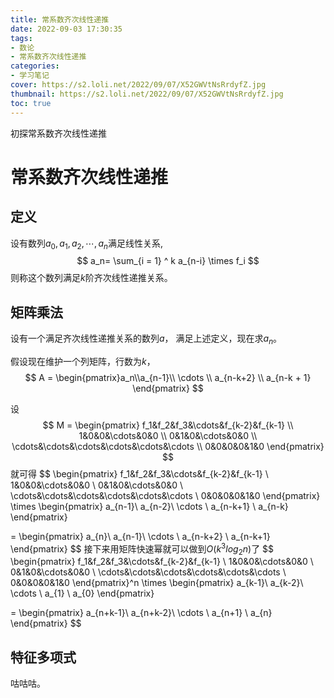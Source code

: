 ```yaml
---
title: 常系数齐次线性递推
date: 2022-09-03 17:30:35
tags:
- 数论
- 常系数齐次线性递推
categories:
- 学习笔记
cover: https://s2.loli.net/2022/09/07/X52GWVtNsRrdyfZ.jpg
thumbnail: https://s2.loli.net/2022/09/07/X52GWVtNsRrdyfZ.jpg
toc: true
---
```



初探常系数齐次线性递推

<!-- more -->



# 常系数齐次线性递推

## 定义

设有数列<span>$a_0, a_1, a_2, \cdots , a_n$</span>满足线性关系,
$$
a_n= \sum_{i = 1} ^ k a_{n-i} \times f_i
$$
则称这个数列满足$k$阶齐次线性递推关系。

## 矩阵乘法

设有一个满足齐次线性递推关系的数列$a$， 满足上述定义，现在求$a_n$。

假设现在维护一个列矩阵，行数为$k$，
$$
A = \begin{pmatrix}a_n\\a_{n-1}\\ \cdots \\ a_{n-k+2} \\
a_{n-k + 1} \end{pmatrix}
$$


设
$$
M  = 
\begin{pmatrix} 
f_1&f_2&f_3&\cdots&f_{k-2}&f_{k-1} \\ 
1&0&0&\cdots&0&0 \\
0&1&0&\cdots&0&0 \\
\cdots&\cdots&\cdots&\cdots&\cdots&\cdots \\
0&0&0&0&1&0
\end{pmatrix}
$$
就可得
$$
\begin{pmatrix} 
f_1&f_2&f_3&\cdots&f_{k-2}&f_{k-1} \\ 
1&0&0&\cdots&0&0 \\
0&1&0&\cdots&0&0 \\
\cdots&\cdots&\cdots&\cdots&\cdots&\cdots \\
0&0&0&0&1&0
\end{pmatrix}
\times
\begin{pmatrix}
a_{n-1}\\
a_{n-2}\\ 
\cdots \\ 
a_{n-k+1} \\
a_{n-k}
\end{pmatrix}

= 
\begin{pmatrix}
a_{n}\\
a_{n-1}\\ 
\cdots \\ 
a_{n-k+2} \\
a_{n-k+1}
\end{pmatrix}
$$
接下来用矩阵快速幂就可以做到$O(k^3log_2 n)$了
$$
\begin{pmatrix} 
f_1&f_2&f_3&\cdots&f_{k-2}&f_{k-1} \\ 
1&0&0&\cdots&0&0 \\
0&1&0&\cdots&0&0 \\
\cdots&\cdots&\cdots&\cdots&\cdots&\cdots \\
0&0&0&0&1&0
\end{pmatrix}^n
\times
\begin{pmatrix}
a_{k-1}\\
a_{k-2}\\ 
\cdots \\ 
a_{1} \\
a_{0}
\end{pmatrix}

= 
\begin{pmatrix}
a_{n+k-1}\\
a_{n+k-2}\\ 
\cdots \\ 
a_{n+1} \\
a_{n}
\end{pmatrix}
$$

## 特征多项式

咕咕咕。
